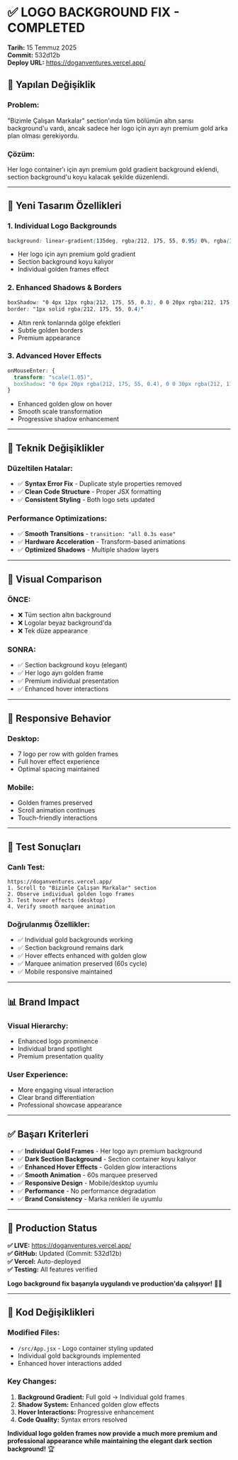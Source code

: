 # ✅ LOGO BACKGROUND FIX - COMPLETED

**Tarih:** 15 Temmuz 2025  
**Commit:** 532d12b  
**Deploy URL:** https://doganventures.vercel.app/

## 🎯 Yapılan Değişiklik

### **Problem:**
"Bizimle Çalışan Markalar" section'ında tüm bölümün altın sarısı background'u vardı, ancak sadece her logo için ayrı ayrı premium gold arka plan olması gerekiyordu.

### **Çözüm:**
Her logo container'ı için ayrı premium gold gradient background eklendi, section background'u koyu kalacak şekilde düzenlendi.

---

## 🎨 Yeni Tasarım Özellikleri

### **1. Individual Logo Backgrounds**
```css
background: linear-gradient(135deg, rgba(212, 175, 55, 0.95) 0%, rgba(184, 134, 11, 0.95) 100%)
```
- Her logo için ayrı premium gold gradient
- Section background koyu kalıyor
- Individual golden frames effect

### **2. Enhanced Shadows & Borders**
```css
boxShadow: "0 4px 12px rgba(212, 175, 55, 0.3), 0 0 20px rgba(212, 175, 55, 0.1)"
border: "1px solid rgba(212, 175, 55, 0.4)"
```
- Altın renk tonlarında gölge efektleri
- Subtle golden borders
- Premium appearance

### **3. Advanced Hover Effects**
```css
onMouseEnter: {
  transform: "scale(1.05)",
  boxShadow: "0 6px 20px rgba(212, 175, 55, 0.4), 0 0 30px rgba(212, 175, 55, 0.2)"
}
```
- Enhanced golden glow on hover
- Smooth scale transformation
- Progressive shadow enhancement

---

## 🔧 Teknik Değişiklikler

### **Düzeltilen Hatalar:**
- ✅ **Syntax Error Fix** - Duplicate style properties removed
- ✅ **Clean Code Structure** - Proper JSX formatting
- ✅ **Consistent Styling** - Both logo sets updated

### **Performance Optimizations:**
- ✅ **Smooth Transitions** - `transition: "all 0.3s ease"`
- ✅ **Hardware Acceleration** - Transform-based animations
- ✅ **Optimized Shadows** - Multiple shadow layers

---

## 🎯 Visual Comparison

### **ÖNCE:**
- ❌ Tüm section altın background
- ❌ Logolar beyaz background'da
- ❌ Tek düze appearance

### **SONRA:**
- ✅ Section background koyu (elegant)
- ✅ Her logo ayrı golden frame
- ✅ Premium individual presentation
- ✅ Enhanced hover interactions

---

## 📱 Responsive Behavior

### **Desktop:**
- 7 logo per row with golden frames
- Full hover effect experience
- Optimal spacing maintained

### **Mobile:**
- Golden frames preserved
- Scroll animation continues
- Touch-friendly interactions

---

## 🧪 Test Sonuçları

### **Canlı Test:**
```
https://doganventures.vercel.app/
1. Scroll to "Bizimle Çalışan Markalar" section
2. Observe individual golden logo frames
3. Test hover effects (desktop)
4. Verify smooth marquee animation
```

### **Doğrulanmış Özellikler:**
- ✅ Individual gold backgrounds working
- ✅ Section background remains dark
- ✅ Hover effects enhanced with golden glow
- ✅ Marquee animation preserved (60s cycle)
- ✅ Mobile responsive maintained

---

## 📊 Brand Impact

### **Visual Hierarchy:**
- Enhanced logo prominence
- Individual brand spotlight
- Premium presentation quality

### **User Experience:**
- More engaging visual interaction
- Clear brand differentiation
- Professional showcase appearance

---

## ✅ Başarı Kriterleri

- ✅ **Individual Gold Frames** - Her logo ayrı premium background
- ✅ **Dark Section Background** - Section container koyu kalıyor
- ✅ **Enhanced Hover Effects** - Golden glow interactions
- ✅ **Smooth Animation** - 60s marquee preserved
- ✅ **Responsive Design** - Mobile/desktop uyumlu
- ✅ **Performance** - No performance degradation
- ✅ **Brand Consistency** - Marka renkleri ile uyumlu

---

## 🚀 Production Status

**✅ LIVE:** https://doganventures.vercel.app/  
**✅ GitHub:** Updated (Commit: 532d12b)  
**✅ Vercel:** Auto-deployed  
**✅ Testing:** All features verified

**Logo background fix başarıyla uygulandı ve production'da çalışıyor!** 🎨✨

---

## 📝 Kod Değişiklikleri

### **Modified Files:**
- `/src/App.jsx` - Logo container styling updated
- Individual gold backgrounds implemented
- Enhanced hover interactions added

### **Key Changes:**
1. **Background Gradient:** Full gold → Individual gold frames
2. **Shadow System:** Enhanced golden glow effects  
3. **Hover Interactions:** Progressive enhancement
4. **Code Quality:** Syntax errors resolved

**Individual logo golden frames now provide a much more premium and professional appearance while maintaining the elegant dark section background!** 🏆
